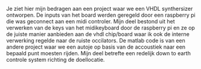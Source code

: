 Je ziet hier mijn bedragen aan een project waar we een VHDL synthersizer ontworpen. 
De inputs van het board werden geregeld door een raspberry pi die was geconnect aan een midi controler. 
Mijn deel bestond uit het verwerken van de keys van het midikeyboard door de raspberry pi en ze op de juiste manier aanbieden aan de vhdl chip/board waar ik ook de interne verwerking regelde naar de ruiste occilators.
De matlab code is van een andere project waar we een autoje op basis van de accoustiek naar een bepaald punt moesten rijden. 
Mijn deel betrefte een redelijk down to earth controle system richting de doellocatie.
